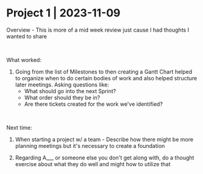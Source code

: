 # Project 1 | 2023-11-09

Overview - This is more of a mid week review just cause I had thoughts I wanted to share

<br>

What worked:

1. Going from the list of Milestones to then creating a Gantt Chart helped to organize when to do certain bodies of work and also helped structure later meetings. Asking questions like:
    - What should go into the next Sprint? 
    - What order should they be in? 
    - Are there tickets created for the work we've identified?

<br>

Next time:

1. When starting a project w/ a team - Describe how there might be more planning meetings but it's necessary to create a foundation

1. Regarding A___ or someone else you don't get along with, do a thought exercise about what they do well and might how to utilize that

